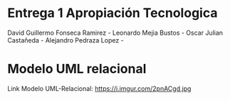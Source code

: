 # Entrega 1 Apropiación Tecnologica

David Guillermo Fonseca Ramirez - 
Leonardo Mejia Bustos - 
Oscar Julian Castañeda - 
Alejandro Pedraza Lopez - 

# Modelo UML relacional

Link Modelo UML-Relacional: https://i.imgur.com/2pnACgd.jpg
